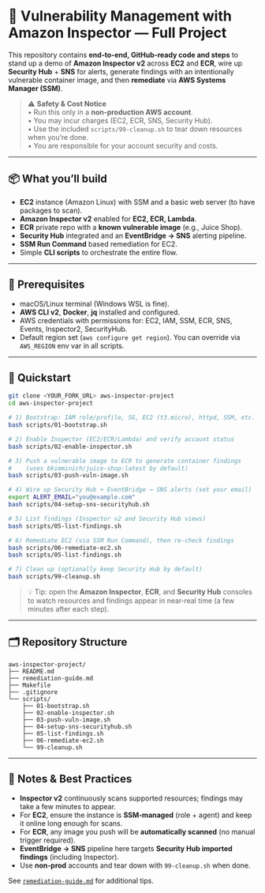 # 🔹 Vulnerability Management with Amazon Inspector — Full Project

This repository contains **end‑to‑end, GitHub‑ready code and steps** to stand up a demo of **Amazon Inspector v2** across **EC2** and **ECR**, wire up **Security Hub** + **SNS** for alerts, generate findings with an intentionally vulnerable container image, and then **remediate** via **AWS Systems Manager (SSM)**.

> ⚠️ **Safety & Cost Notice**  
> • Run this only in a **non‑production AWS account**.  
> • You may incur charges (EC2, ECR, SNS, Security Hub).  
> • Use the included `scripts/99-cleanup.sh` to tear down resources when you’re done.  
> • You are responsible for your account security and costs.

---

## 📦 What you’ll build

- **EC2** instance (Amazon Linux) with SSM and a basic web server (to have packages to scan).
- **Amazon Inspector v2** enabled for **EC2, ECR, Lambda**.
- **ECR** private repo with a **known vulnerable image** (e.g., Juice Shop).
- **Security Hub** integrated and an **EventBridge → SNS** alerting pipeline.
- **SSM Run Command** based remediation for EC2.
- Simple **CLI scripts** to orchestrate the entire flow.

---

## 🧰 Prerequisites

- macOS/Linux terminal (Windows WSL is fine).
- **AWS CLI v2**, **Docker**, **jq** installed and configured.
- AWS credentials with permissions for: EC2, IAM, SSM, ECR, SNS, Events, Inspector2, SecurityHub.
- Default region set (`aws configure get region`). You can override via `AWS_REGION` env var in all scripts.

---

## 🚀 Quickstart

```bash
git clone <YOUR_FORK_URL> aws-inspector-project
cd aws-inspector-project

# 1) Bootstrap: IAM role/profile, SG, EC2 (t3.micro), httpd, SSM, etc.
bash scripts/01-bootstrap.sh

# 2) Enable Inspector (EC2/ECR/Lambda) and verify account status
bash scripts/02-enable-inspector.sh

# 3) Push a vulnerable image to ECR to generate container findings
#    (uses bkimminich/juice-shop:latest by default)
bash scripts/03-push-vuln-image.sh

# 4) Wire up Security Hub + EventBridge → SNS alerts (set your email)
export ALERT_EMAIL="you@example.com"
bash scripts/04-setup-sns-securityhub.sh

# 5) List findings (Inspector v2 and Security Hub views)
bash scripts/05-list-findings.sh

# 6) Remediate EC2 (via SSM Run Command), then re-check findings
bash scripts/06-remediate-ec2.sh
bash scripts/05-list-findings.sh

# 7) Clean up (optionally keep Security Hub by default)
bash scripts/99-cleanup.sh
```

> 💡 Tip: open the **Amazon Inspector**, **ECR**, and **Security Hub** consoles to watch resources and findings appear in near‑real time (a few minutes after each step).

---

## 🗂️ Repository Structure

```
aws-inspector-project/
├── README.md
├── remediation-guide.md
├── Makefile
├── .gitignore
└── scripts/
    ├── 01-bootstrap.sh
    ├── 02-enable-inspector.sh
    ├── 03-push-vuln-image.sh
    ├── 04-setup-sns-securityhub.sh
    ├── 05-list-findings.sh
    ├── 06-remediate-ec2.sh
    └── 99-cleanup.sh
```

---

## 📝 Notes & Best Practices

- **Inspector v2** continuously scans supported resources; findings may take a few minutes to appear.  
- For **EC2**, ensure the instance is **SSM‑managed** (role + agent) and keep it online long enough for scans.  
- For **ECR**, any image you push will be **automatically scanned** (no manual trigger required).  
- **EventBridge → SNS** pipeline here targets **Security Hub imported findings** (including Inspector).  
- Use **non‑prod** accounts and tear down with `99-cleanup.sh` when done.

See [`remediation-guide.md`](./remediation-guide.md) for additional tips.
